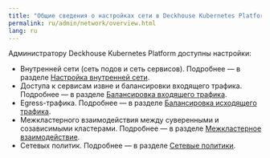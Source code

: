```yaml
---
title: "Общие сведения о настройках сети в Deckhouse Kubernetes Platform"
permalink: ru/admin/network/overview.html
lang: ru
---
```


Администратору Deckhouse Kubernetes Platform доступны настройки:

* Внутренней сети (сеть подов и сеть сервисов). Подробнее — в разделе [Настройка внутренней сети](../network/configuration.html).
* Доступа к сервисам извне и балансировки входящего трафика. Подробнее — в разделе [Балансировка входящего трафика](../network/incoming-traffic-balancing-overview.html).
* Egress-трафика. Подробнее — в разделе [Балансировка исходящего трафика](../network/outgoing-traffic-balancing.html).
* Межкластерного взаимодействия между суверенными и созависимыми кластерами. Подробнее — в разделе [Межкластерное взаимодействие](../network/inter-cluster-cooperation-overview.html).
* Сетевых политик. Подробнее — в разделе [Сетевые политики](../network/network-policies-overview.html).
